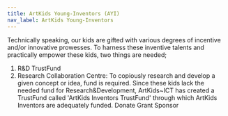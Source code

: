 ```yaml
---
title: ArtKids Young-Inventors (AYI)
nav_label: ArtKids Young-Inventors
---
```

Technically speaking, our kids are gifted with various degrees of incentive and/or innovative prowesses. 
To harness these inventive talents and practically empower these kids, two things are needed; 
1. R&D TrustFund
2. Research Collaboration Centre:
To copiously research and develop a given concept or idea, fund is required. Since these kids lack the needed fund for Research&Development, ArtKids~ICT has created a TrustFund called 'ArtKids Inventors TrustFund' through which ArtKids Inventors are adequately funded.
Donate
Grant
Sponsor